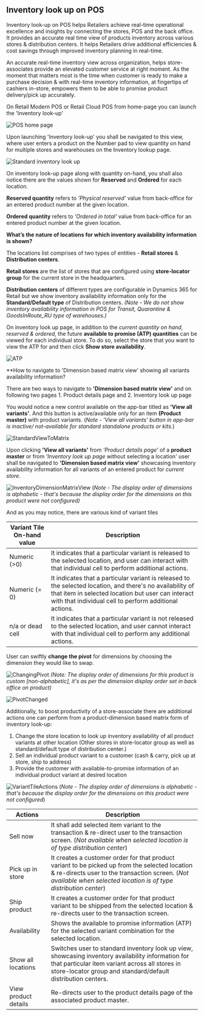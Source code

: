 
## Inventory look up on POS 


Inventory look-up on POS helps Retailers achieve real-time operational excellence and insights by connecting the stores, POS and the back office. It provides an accurate real time view of products inventory across various stores & distribution centers. It helps Retailers drive additional efficiencies & cost savings through improved inventory planning in real-time. 

An accurate real-time inventory view across organization, helps store-associates provide an elevated customer service at right moment. As the moment that matters most is the time when customer is ready to make a purchase decision & with real-time inventory information, at fingertips of cashiers in-store, empowers them to be able to promise product delivery/pick up accurately. 

On Retail Modern POS or Retail Cloud POS from home-page you can launch the 'Inventory look-up'

![POS home page](media/POSHomepage.png)

Upon launching 'Inventory look-up' you shall be navigated to this view, where user enters a product on the Number pad to view quantity on hand for multiple stores and warehouses on the Inventory lookup page. 

![Standard inventory look up](media/InventoryLookUp.png)

On inventory look-up page along with quantity on-hand, you shall also notice there are the values shown for **Reserved** and **Ordered** for each location. 

**Reserved quantity** refers to *'Physical reserved'* value from back-office for an entered product number at the given location.

**Ordered quantity** refers to *'Ordered in total'* value from back-office for an entered product number at the given location. 

**What’s the nature of locations for which inventory availability information is shown?**

The locations list comprises of two types of entities - **Retail stores** & **Distribution centers**. 

**Retail stores** are the list of stores that are configured using **store-locator group** for the current store in the headquarters. 

**Distribution centers** of different types are configurable in Dynamics 365 for Retail but we show inventory availability information only for the **Standard/Default type** of Distribution centers. *(Note - We do not show inventory availability information in POS for Transit, Quarantine & GoodsInRoute_RU type of warehouses.)*

On inventory look up page, in addition to the *current quantity on hand, reserved & ordered*, the future **available to promise (ATP) quantities** can be viewed for each individual store. To do so, select the store that you want to view the ATP for and then click **Show store availability**.

![ATP](media/ATP.png)

**How to navigate to 'Dimension based matrix view' showing all variants availability information?

There are two ways to navigate to **'Dimension based matrix view'** and on following two pages 
	1. Product details page and
	2. Inventory look up page

You would notice a new control available on the app-bar titled as **'View all variants'**. And this button is active/available only for an item **(Product master)** with product variants. (*Note - 'View all variants' button in app-bar is inactive/ not-available for standard standalone products or kits.*)

![StandardViewToMatrix](media/StandardToMatrix.png)

Upon clicking **'View all variants'** from *'Product details page'* of a **product master** or from *'Inventory look up page* without selecting a location' user shall be navigated to **'Dimension based matrix view'** showcasing inventory availability information for all variants of an entered product for *current store*.

![InventoryDimensionMatrixView](media/Matrix.png)
(*Note - The display order of dimensions is alphabetic - that's because the display order for the dimensions on this product were not configured)*

And as you may notice, there are various kind of variant tiles 

| **Variant Tile On-hand value** | **Description**                                                                                                                                                                                                               |
|----------------------------|---------------------------------------------------------------------------------------------------------------------------------------------------------------------------------------------------------------------------|
| Numeric (>0)               | It indicates that a particular variant is released to the selected location, and user can interact with that individual cell to perform additional actions.                                                               |
| Numeric (= 0)              | It indicates that a particular variant is released to the selected location, and there's no availability of that item in selected location but user can interact with that individual cell to perform additional actions. |
| n/a or dead cell           | It indicates that a particular variant is not released to the selected location, and user cannot interact with that individual cell to perform any additional actions.                                                    |


User can swiftly **change the pivot** for dimensions by choosing the dimension they would like to swap.

![ChangingPivot](media/ChangePivot.png)
*(Note: The display order of dimensions for this product is custom [non-alphabetic], it's as per the dimension display order set in back office on product)*

![PivotChanged](media/PivotChanged.png)

Additionally, to boost productivity of a store-associate there are additional actions one can perform from a product-dimension based matrix form of inventory look-up:
 
1. Change the store location to look up inventory availability of all product variants at other location (Other stores in store-locator group as well as standard/default type of distribution center.) 
1. Sell an individual product variant to a customer (cash & carry, pick up at store, ship to address) 
1. Provide the customer with available-to-promise information of an individual product variant at desired location 

![VariantTileActions](media/VariantActions.png)
(*Note - The display order of dimensions is alphabetic - that's because the display order for the dimensions on this product were not configured*) 

| **Actions**              | **Description**                                                                                                                                                                                                          |
|----------------------|----------------------------------------------------------------------------------------------------------------------------------------------------------------------------------------------------------------------|
| Sell now             | It shall add selected item variant to the transaction & re-direct user to the transaction screen. (*Not available when selected location is of type distribution center*)                                             |
| Pick up in store     | It creates a customer order for that product variant to be picked up from the selected location & re-directs user to the transaction screen. (*Not available when selected location is of type distribution center*)     |
| Ship product         | It creates a customer order for that product variant to be shipped from the selected location & re-directs user to the transaction screen.                                                                              |
| Availability         | Shows the available to promise information (ATP) for the selected variant combination for the selected location.                                                                                                     |
| Show all locations      | Switches user to standard inventory look up view, showcasing inventory availability information for that particular item variant across all stores in store-locator group and standard/default distribution centers. |
| View product details | Re-directs user to the product details page of the associated product master.                                                                                                                                        |

